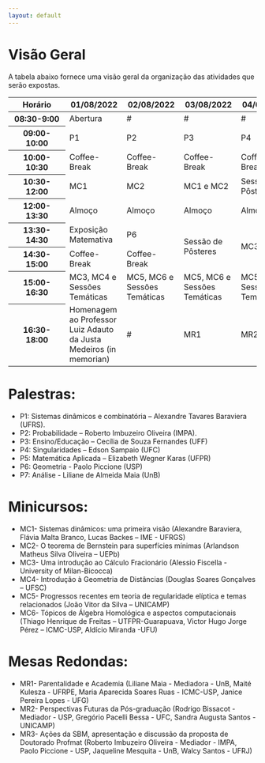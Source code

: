 ```yaml
---
layout: default
---
```


<h1 class="display-5 mb-3">
Visão Geral
</h1>

A tabela abaixo fornece uma visão geral da organização das atividades que serão expostas. 

<!-- teste [sessoes](/atividades/sessoes_tematicas/) -->

<style>
.table th, .table td {
min-width: 100px;
}
</style>

<div class="table-responsive-lg">
<table class="table table-striped">
  <thead>
    <tr>
      <th scope="col">Horário</th>
      <th scope="col">01/08/2022</th>
      <th scope="col">02/08/2022</th>
      <th scope="col">03/08/2022</th>
      <th scope="col">04/08/2022</th>
      <th scope="col">05/08/2022</th>
    </tr>
  </thead>
  <tbody>
    <tr>
      <th scope="row">08:30-9:00</th>
      <td>Abertura</td>
      <td> # </td>
      <td> # </td>
      <td> # </td>
      <td> # </td>
    </tr>
    <tr>
      <th scope="row">09:00-10:00</th>
      <td>P1</td>
      <td>P2</td>
      <td>P3</td>
      <td>P4</td>
      <td>P5</td>
    </tr>
    <tr>
      <th scope="row">10:00-10:30</th>
      <td>Coffee-Break</td>
      <td>Coffee-Break</td>
      <td>Coffee-Break</td>
      <td>Coffee-Break</td>
      <td>Coffee-Break</td>
    </tr>
	<tr>
      <th scope="row">10:30-12:00</th>
      <td>MC1</td>
      <td>MC2</td>
      <td>MC1 e MC2</td>
      <td>Sessão de Pôsteres</td>
      <td>MC1 e MC2</td>
    </tr>
	<tr>
		<th scope='row'>12:00-13:30  </th>
		<td> Almoço   </td>
		<td> Almoço   </td>
		<td> Almoço   </td>
		<td> Almoço   </td>
		<td> Almoço   </td>
	</tr>	
	<tr>
		<th scope='row'> 13:30-14:30   </th>
		<td> Exposição Matemativa  </td>
		<td> P6   </td>
		<td rowspan="2"> Sessão de Pôsteres   </td>
		<td rowspan="2"> MC3 e MC4   </td>
		<td> P7    </td>
	</tr>	
	<tr>
		<th scope='row'> 14:30-15:00   </th>
		<td> Coffee-Break   </td>
		<td> Coffee-Break   </td>
		<td> Coffee-Break   </td>
	</tr>
	<tr>
		<th scope='row'> 15:00-16:30  </th>
		<td> MC3, MC4 e Sessões Temáticas  </td>
		<td> MC5, MC6 e Sessões Temáticas  </td>
		<td> MC5, MC6 e Sessões Temáticas  </td>
		<td> MC5, MC6 e Sessões Temáticas   </td>
		<td> MC3, MC4 e Sessões Temáticas   </td>
	</tr>
	<tr>
		<th scope='row'> 16:30-18:00   </th>
		<td>  Homenagem ao Professor Luiz Adauto da Justa Medeiros (in memorian)  </td>
		<td>  #  </td>
		<td>  MR1  </td>
		<td>  MR2 </td>
		<td>  MR3 e Encerramento  </td>
	</tr>	
  </tbody>
</table>
</div>


<h1 class="display-5 mb-3">
 Palestras:
 </h1>

- P1:  Sistemas dinâmicos e combinatória – Alexandre Tavares Baraviera (UFRS).
- P2: Probabilidade – Roberto Imbuzeiro Oliveira (IMPA).
- P3: Ensino/Educação – Cecília de Souza Fernandes (UFF)
- P4: Singularidades – Edson Sampaio (UFC)
- P5: Matemática Aplicada – Elizabeth Wegner Karas (UFPR)
- P6: Geometria - Paolo Piccione (USP)
- P7: Análise - Liliane de Almeida Maia (UnB)


<h1 class="display-5 mb-3">
 Minicursos:
</h1>

- MC1- Sistemas dinâmicos: uma primeira visão (Alexandre Baraviera, Flávia Malta Branco, Lucas Backes – IME - UFRGS)
- MC2- O teorema de Bernstein para superfícies mínimas (Arlandson Matheus Silva Oliveira – UEPb)
- MC3- Uma introdução ao Cálculo Fracionário (Alessio Fiscella - University of Milan-Bicocca)
- MC4- Introdução à Geometria de Distâncias (Douglas Soares Gonçalves – UFSC)
- MC5- Progressos recentes em teoria de regularidade elíptica e temas relacionados (João Vitor da Silva – UNICAMP)
- MC6- Tópicos de Álgebra Homológica e aspectos computacionais (Thiago Henrique de Freitas – UTFPR-Guarapuava, Victor Hugo Jorge Pérez – ICMC-USP, Aldício Miranda -UFU)


<h1 class="display-5 mb-3">
Mesas Redondas:
</h1>

- MR1- Parentalidade e Academia (Liliane Maia - Mediadora - UnB, Maité Kulesza - UFRPE, Maria Aparecida Soares Ruas - ICMC-USP, Janice Pereira Lopes - UFG)
- MR2- Perspectivas Futuras da Pós-graduação (Rodrigo Bissacot - Mediador - USP, Gregório Pacelli Bessa - UFC, Sandra Augusta Santos - UNICAMP)
- MR3- Ações da SBM, apresentação e discussão da proposta de Doutorado Profmat (Roberto Imbuzeiro Oliveira - Mediador - IMPA, Paolo Piccione - USP, Jaqueline Mesquita - UnB, Walcy Santos - UFRJ)


